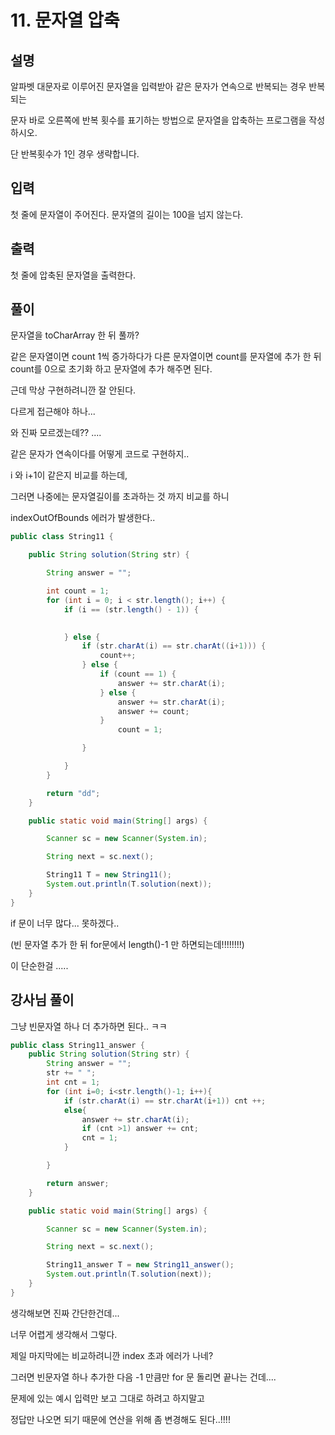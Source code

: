 # 11. 문자열 압축

## 설명

알파벳 대문자로 이루어진 문자열을 입력받아 같은 문자가 연속으로 반복되는 경우 반복되는

문자 바로 오른쪽에 반복 횟수를 표기하는 방법으로 문자열을 압축하는 프로그램을 작성하시오.

단 반복횟수가 1인 경우 생략합니다.


## 입력
첫 줄에 문자열이 주어진다. 문자열의 길이는 100을 넘지 않는다.


## 출력
첫 줄에 압축된 문자열을 출력한다.

## 풀이 

문자열을 toCharArray 한 뒤 풀까?

같은 문자열이면 count 1씩 증가하다가 다른 문자열이면 count를 문자열에 추가
한 뒤 count를 0으로 초기화 하고 문자열에 추가 해주면 된다.

근데 막상 구현하려니깐 잘 안된다. 

다르게 접근해야 하나...

와 진짜 모르겠는데?? ....

같은 문자가 연속이다를 어떻게 코드로 구현하지..

i 와 i+1이 같은지 비교를 하는데,

그러면 나중에는 문자열길이를 초과하는 것 까지 비교를 하니

indexOutOfBounds 에러가 발생한다..

```java
public class String11 {

    public String solution(String str) {

        String answer = "";

        int count = 1;
        for (int i = 0; i < str.length(); i++) {
            if (i == (str.length() - 1)) {
                

            } else {
                if (str.charAt(i) == str.charAt((i+1))) {
                    count++;
                } else {
                    if (count == 1) {
                        answer += str.charAt(i);
                    } else {
                        answer += str.charAt(i);
                        answer += count;
                    }
                        count = 1;

                }

            }
        }

        return "dd";
    }

    public static void main(String[] args) {

        Scanner sc = new Scanner(System.in);

        String next = sc.next();

        String11 T = new String11();
        System.out.println(T.solution(next));
    }
}

```

if 문이 너무 많다... 못하겠다..

(빈 문자열 추가 한 뒤 for문에서 length()-1 만 하면되는데!!!!!!!!)

이 단순한걸 .....

## 강사님 풀이

그냥 빈문자열 하나 더 추가하면 된다.. ㅋㅋ

```java
public class String11_answer {
    public String solution(String str) {
        String answer = "";
        str += " ";
        int cnt = 1;
        for (int i=0; i<str.length()-1; i++){
            if (str.charAt(i) == str.charAt(i+1)) cnt ++;
            else{
                answer += str.charAt(i);
                if (cnt >1) answer += cnt;
                cnt = 1;
            }

        }

        return answer;
    }

    public static void main(String[] args) {

        Scanner sc = new Scanner(System.in);

        String next = sc.next();

        String11_answer T = new String11_answer();
        System.out.println(T.solution(next));
    }
}

```

생각해보면 진짜 간단한건데...

너무 어렵게 생각해서 그렇다.

제일 마지막에는 비교하려니깐 index 초과 에러가 나네?

그러면 빈문자열 하나 추가한 다음  -1 만큼만 for 문 돌리면 
끝나는 건데....


문제에 있는 예시 입력만 보고 그대로 하려고 하지말고

정답만 나오면 되기 때문에 연산을 위해 좀 변경해도 된다..!!!!
